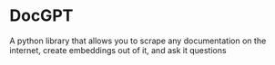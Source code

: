 # DocGPT
A python library that allows you to scrape any documentation on the internet, create embeddings out of it, and ask it questions
